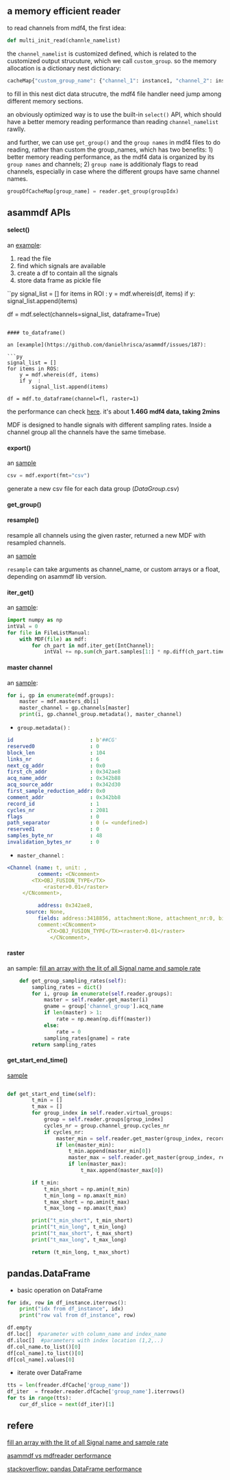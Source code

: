 
## a memory efficient reader 


to read channels from mdf4, the first idea:

```py
def multi_init_read(channle_namelist)
```

the `channel_namelist` is customized defined, which is related to the customized output strucuture, which we call `custom_group`. so the memory allocation is a dictionary nest dictionary:

```py
cacheMap{"custom_group_name": {"channel_1": instance1, "channel_2": instance2, ...} }
```

to fill in this nest dict data strucutre, the mdf4 file handler need jump among different memory sections. 


an obviously optimized way is to use the built-in `select()` API, which should have a better memory reading performance than reading `channel_namelist` rawlly.


and further, we can use `get_group()` and the `group names` in mdf4 files to do reading, rather than custom the group_names, which has two benefits: 1) better memory reading performance, as the mdf4 data is organized by its `group names` and channels; 2) `group name` is additionaly flags to read channels, especially in case where the different groups have same channel names.

 
```py
groupDfCacheMap[group_name] = reader.get_group(groupIdx)
```


## asammdf APIs


#### select()

an [example](https://github.com/danielhrisca/asammdf/issues/187):

1. read the file 
2. find which signals are available
3. create a df to contain all the signals 
4. store data frame as pickle file

``py
signal_list = []
for items in ROI :
	y = mdf.whereis(df, items)
	if y:
		signal_list.append(items)

df = mdf.select(channels=signal_list, dataframe=True)
```

#### to_dataframe()

an [example](https://github.com/danielhrisca/asammdf/issues/187):

```py
signal_list = []
for items in ROS:
	y = mdf.whereis(df, items)
	if y  :
		signal_list.append(items)

df = mdf.to_dataframe(channel=fl, raster=1)

```

the performance can check [here](https://github.com/danielhrisca/asammdf/issues/187#issuecomment-492814480). it's about **1.46G mdf4 data, taking 2mins**

MDF is designed to handle signals with different sampling rates. Inside a channel group all the channels have the same timebase.


#### export()

an [sample](https://github.com/danielhrisca/asammdf/issues/152)


```py
csv = mdf.export(fmt="csv")
```
generate a new csv file for each data group (<MDFNAME>_DataGroup_<cntr>.csv)

#### get_group()





#### resample()


resample all channels using the given raster, returned a new MDF with resampled channels.

an [sample](https://github.com/danielhrisca/asammdf/issues/173)


`resample` can take arguments as channel_name, or custom arrays or a float, depending on asammdf lib version.



#### iter_get()

an [sample](https://github.com/danielhrisca/asammdf/issues/244): 

```python
import numpy as np
intVal = 0
for file in FileListManual:
    with MDF(file) as mdf:
        for ch_part in mdf.iter_get(IntChannel):
            intVal += np.sum(ch_part.samples[1:] * np.diff(ch_part.timestamps))
```


#### master channel

an [sample](https://github.com/danielhrisca/asammdf/issues/301):

```py
for i, gp in enumerate(mdf.groups):
    master = mdf.masters_db[i]
    master_channel = gp.channels[master]
    print(i, gp.channel_group.metadata(), master_channel)
```

* `group.metadata()` : 

```yml
id                         : b'##CG'
reserved0                  : 0
block_len                  : 104
links_nr                   : 6
next_cg_addr               : 0x0
first_ch_addr              : 0x342ae8
acq_name_addr              : 0x342b88
acq_source_addr            : 0x342d30
first_sample_reduction_addr: 0x0
comment_addr               : 0x342bb8
record_id                  : 1
cycles_nr                  : 2081
flags                      : 0
path_separator             : 0 (= <undefined>)
reserved1                  : 0
samples_byte_nr            : 48
invalidation_bytes_nr      : 0
```


* `master_channel` :

```yml
<Channel (name: t, unit: , 
          comment: <CNcomment>
		<TX>OBJ_FUSION_TYPE</TX>
	        <raster>0.01</raster>
	 </CNcomment>, 

          address: 0x342ae8,
	  source: None,
          fields: address:3418856, attachment:None, attachment_nr:0, bit_count:64, bit_offset:0, block_len:160, byte_offset:0, channel_type:2, 
          comment:<CNcomment>
 		     <TX>OBJ_FUSION_TYPE</TX><raster>0.01</raster>
	          </CNcomment>, 
```


#### raster 


an sample: [fill an array with the lit of all Signal name and sample rate](https://github.com/danielhrisca/asammdf/issues/321)

```py
    def get_group_sampling_rates(self):
        sampling_rates = dict()
        for i, group in enumerate(self.reader.groups):
            master = self.reader.get_master(i)
            gname = group['channel_group'].acq_name
            if len(master) > 1:
                rate = np.mean(np.diff(master))
            else:
                rate = 0
            sampling_rates[gname] = rate
        return sampling_rates

```

#### get_start_end_time()

[sample](https://github.com/danielhrisca/asammdf/issues/331)

```py

def get_start_end_time(self):
        t_min = []
        t_max = []  
        for group_index in self.reader.virtual_groups:
            group = self.reader.groups[group_index]
            cycles_nr = group.channel_group.cycles_nr
            if cycles_nr:
                master_min = self.reader.get_master(group_index, record_offset=0, record_count=1,)
                if len(master_min):
                    t_min.append(master_min[0])
                    master_max = self.reader.get_master(group_index, record_offset=cycles_nr - 1, record_count=1,)
                    if len(master_max):
                        t_max.append(master_max[0])

        if t_min:
            t_min_short = np.amin(t_min)
            t_min_long = np.amax(t_min)
            t_max_short = np.amin(t_max)
            t_max_long = np.amax(t_max)

        print("t_min_short", t_min_short)
        print("t_min_long", t_min_long)
        print("t_max_short", t_max_short)
        print("t_max_long", t_max_long)

        return (t_min_long, t_max_short)

```





## pandas.DataFrame

* basic operation on DataFrame

```py
for idx, row in df_instance.iterrows():
	print("idx from df_instance", idx)
	print("row val from df_instance", row)

df.empty
df.loc[]  #parameter with column_name and index_name
df.iloc[]  #parameters with index location (1,2,..)
df.col_name.to_list()[0]
df[col_name].to_list()[0]
df[col_name].values[0]

```


* iterate over DataFrame

```py
tts = len(freader.dfCache['group_name'])
df_iter  = freader.reader.dfCache['group_name'].iterrows()
for ts in range(tts):
	cur_df_slice = next(df_iter)[1]
```




## refere

[fill an array with the lit of all Signal name and sample rate](https://github.com/danielhrisca/asammdf/issues/321)

[asammdf vs mdfreader performance](https://github.com/danielhrisca/asammdf/issues/137#issuecomment-471957899)

[stackoverflow:  pandas DataFrame performance](https://stackoverflow.com/questions/22084338/pandas-dataframe-performance)



















